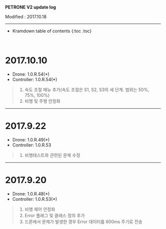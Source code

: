 **PETRONE V2 update log**

Modified : 2017.10.18

---

* Kramdown table of contents
{:toc .toc}


<br>


# 2017.10.10

- Drone: 1.0.R.54(*)
- Controller: 1.0.R.54(*)
    
> 1. 속도 조절 메뉴 추가(속도 조절은 S1, S2, S3의 세 단계. 범위는 50%, 75%, 100%)
> 2. 비행 및 주행 안정화


---


# 2017.9.22

- Drone: 1.0.R.49(*)
- Controller: 1.0.R.53

> 1. 비행테스트와 관련된 문제 수정


---


# 2017.9.20

- Drone: 1.0.R.48(*)
- Controller: 1.0.R.53(*)

> 1. 비행 제어 안정화
> 2. Error 플래그 및 클래스 정의 추가
> 3. 드론에서 문제가 발생한 경우 Error 데이터를 600ms 주기로 전송

